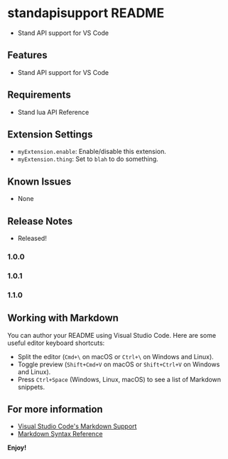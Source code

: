 # standapisupport README
* Stand API support for VS Code
## Features
* Stand API support for VS Code
## Requirements
* Stand lua API Reference

## Extension Settings
* `myExtension.enable`: Enable/disable this extension.
* `myExtension.thing`: Set to `blah` to do something.

## Known Issues

* None

## Release Notes

* Released!

### 1.0.0


### 1.0.1


### 1.1.0

## Working with Markdown

You can author your README using Visual Studio Code. Here are some useful editor keyboard shortcuts:

* Split the editor (`Cmd+\` on macOS or `Ctrl+\` on Windows and Linux).
* Toggle preview (`Shift+Cmd+V` on macOS or `Shift+Ctrl+V` on Windows and Linux).
* Press `Ctrl+Space` (Windows, Linux, macOS) to see a list of Markdown snippets.

## For more information

* [Visual Studio Code's Markdown Support](http://code.visualstudio.com/docs/languages/markdown)
* [Markdown Syntax Reference](https://help.github.com/articles/markdown-basics/)

**Enjoy!**
